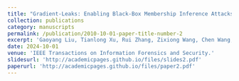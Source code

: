 ```yaml
---
title: "Gradient-Leaks: Enabling Black-Box Membership Inference Attacks Against Machine Learning Models"
collection: publications
category: manuscripts
permalink: /publication/2010-10-01-paper-title-number-2
excerpt: 'Gaoyang Liu, Tianlong Xu, Rui Zhang, Zixiong Wang, Chen Wang, Ling Liu.'
date: 2024-10-01
venue: 'IEEE Transactions on Information Forensics and Security.'
slidesurl: 'http://academicpages.github.io/files/slides2.pdf'
paperurl: 'http://academicpages.github.io/files/paper2.pdf'
---
```

